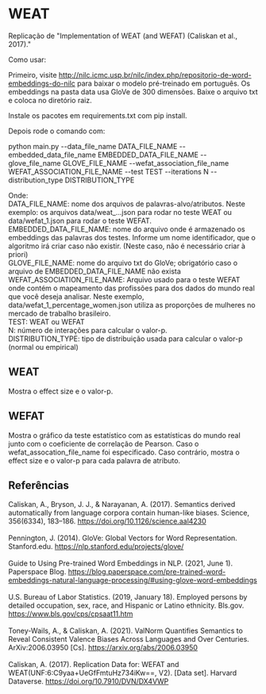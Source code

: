 # WEAT
Replicação de "Implementation of WEAT (and WEFAT) (Caliskan et al., 2017)."

Como usar:

Primeiro, visite http://nilc.icmc.usp.br/nilc/index.php/repositorio-de-word-embeddings-do-nilc para baixar o modelo pré-treinado em português. Os embeddings na pasta data usa GloVe de 300 dimensões. Baixe o arquivo txt e coloca no diretório raiz.

Instale os pacotes em requirements.txt com pip install.

Depois rode o comando com:

python main.py --data_file_name DATA_FILE_NAME --embedded_data_file_name EMBEDDED_DATA_FILE_NAME --glove_file_name GLOVE_FILE_NAME --wefat_association_file_name WEFAT_ASSOCIATION_FILE_NAME --test TEST --iterations N --distribution_type DISTRIBUTION_TYPE

Onde: <br>
    DATA_FILE_NAME: nome dos arquivos de palavras-alvo/atributos. Neste exemplo: os arquivos data/weat_...json para rodar no teste WEAT ou data/wefat_1.json para rodar o teste WEFAT.<br>
    EMBEDDED_DATA_FILE_NAME: nome do arquivo onde é armazenado os embeddings das palavras dos testes. Informe um nome identificador, que o algoritmo irá criar caso não existir. (Neste caso, não é necessário criar à priori) <br>
    GLOVE_FILE_NAME: nome do arquivo txt do GloVe; obrigatório caso o arquivo de EMBEDDED_DATA_FILE_NAME não exista<br>
    WEFAT_ASSOCIATION_FILE_NAME: Arquivo usado para o teste WEFAT onde contém o mapeamento das profissões para dos dados do mundo real que você deseja analisar. Neste exemplo, data/wefat_1_percentage_women.json utiliza as proporções de mulheres no mercado de trabalho brasileiro. <br>
    TEST: WEAT ou WEFAT <br>
    N: número de interações para calcular o valor-p. <br>
    DISTRIBUTION_TYPE: tipo de distribuição usada para calcular o valor-p (normal ou empirical)<br>
    
## WEAT
Mostra o effect size e o valor-p.

## WEFAT
Mostra o gráfico da teste estatístico com as estatísticas do mundo real junto com o coeficiente de correlação de Pearson.
Caso o wefat_assocation_file_name foi especificado. Caso contrário, mostra o effect size e o valor-p para cada palavra de atributo.

## Referências
Caliskan, A., Bryson, J. J., & Narayanan, A. (2017). Semantics derived automatically from language corpora contain human-like biases. Science, 356(6334), 183–186. https://doi.org/10.1126/science.aal4230<br>
<br>
Pennington, J. (2014). GloVe: Global Vectors for Word Representation. Stanford.edu. https://nlp.stanford.edu/projects/glove/<br>
<br>
Guide to Using Pre-trained Word Embeddings in NLP. (2021, June 1). Paperspace Blog. https://blog.paperspace.com/pre-trained-word-embeddings-natural-language-processing/#using-glove-word-embeddings<br>
<br>
U.S. Bureau of Labor Statistics. (2019, January 18). Employed persons by detailed occupation, sex, race, and Hispanic or Latino ethnicity. Bls.gov. https://www.bls.gov/cps/cpsaat11.htm<br>
<br>
Toney-Wails, A., & Caliskan, A. (2021). ValNorm Quantifies Semantics to Reveal Consistent Valence Biases Across Languages and Over Centuries. ArXiv:2006.03950 [Cs]. https://arxiv.org/abs/2006.03950<br>
<br>
Caliskan, A. (2017). Replication Data for: WEFAT and WEAT(UNF:6:C9yaa+UeGfFmtuHz734iKw==, V2). [Data set]. Harvard Dataverse. https://doi.org/10.7910/DVN/DX4VWP<br>
